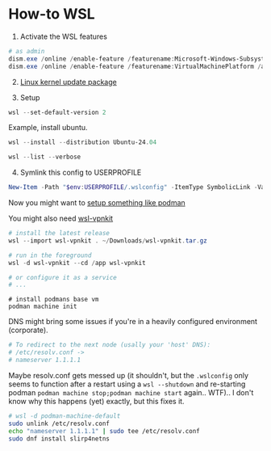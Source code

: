 # How-to WSL

1. Activate the WSL features

```powershell
# as admin
dism.exe /online /enable-feature /featurename:Microsoft-Windows-Subsystem-Linux /all /norestart
dism.exe /online /enable-feature /featurename:VirtualMachinePlatform /all /norestart
```

2. [Linux kernel update package](https://wslstorestorage.blob.core.windows.net/wslblob/wsl_update_x64.msi)

3. Setup

```powershell
wsl --set-default-version 2
```

Example, install ubuntu.

```powershell
wsl --install --distribution Ubuntu-24.04
```

```powershell
wsl --list --verbose
```

4. Symlink this config to USERPROFILE

```powershell
New-Item -Path "$env:USERPROFILE/.wslconfig" -ItemType SymbolicLink -Value "$env:DOTFILES\common/wsl/.wslconfig"
```

Now you might want to [setup something like podman](https://github.com/oryon-dominik/journal/blob/trunk/tutorials/windows/podman.md)


You might also need [wsl-vpnkit](https://github.com/sakai135/wsl-vpnkit)

```powershell
# install the latest release
wsl --import wsl-vpnkit . ~/Downloads/wsl-vpnkit.tar.gz

# run in the foreground
wsl -d wsl-vpnkit --cd /app wsl-vpnkit

# or configure it as a service
# ...
```

```
# install podmans base vm
podman machine init
```

DNS might bring some issues if you're in a heavily configured environment (corporate).

```/etc/resolv.conf
# To redirect to the next node (usally your 'host' DNS):
# /etc/resolv.conf ->
# nameserver 1.1.1.1
```

Maybe resolv.conf gets messed up (it shouldn't, but the `.wslconfig` only seems
to function after a restart using a `wsl --shutdown` and re-starting podman
`podman machine stop;podman machine start` again.. WTF)..
I don't know why this happens (yet) exactly, but this fixes it.
```bash
# wsl -d podman-machine-default
sudo unlink /etc/resolv.conf
echo "nameserver 1.1.1.1" | sudo tee /etc/resolv.conf
sudo dnf install slirp4netns
```
